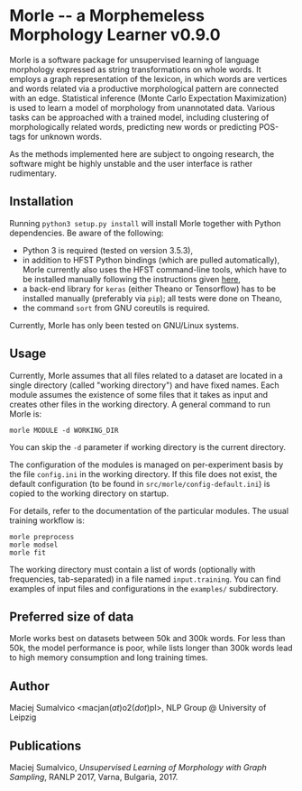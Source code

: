 # Morle -- a Morphemeless Morphology Learner v0.9.0

Morle is a software package for unsupervised learning of language morphology
expressed as string transformations on whole words. It employs a graph
representation of the lexicon, in which words are vertices and words related
via a productive morphological pattern are connected with an edge. Statistical
inference (Monte Carlo Expectation Maximization) is used to learn a model of
morphology from unannotated data. Various tasks can be approached with a
trained model, including clustering of morphologically related words,
predicting new words or predicting POS-tags for unknown words.

As the methods implemented here are subject to ongoing research, the software
might be highly unstable and the user interface is rather rudimentary.

## Installation

Running `python3 setup.py install` will install Morle together with Python 
dependencies. Be aware of the following:

* Python 3 is required (tested on version 3.5.3),
* in addition to HFST Python bindings (which are pulled automatically), Morle
  currently also uses the HFST command-line tools, which have to be installed
  manually following the instructions given [here](http://hfst.github.io),
* a back-end library for `keras` (either Theano or Tensorflow) has to be
  installed manually (preferably via `pip`); all tests were done on Theano,
* the command `sort` from GNU coreutils is required.

Currently, Morle has only been tested on GNU/Linux systems.

## Usage

Currently, Morle assumes that all files related to a dataset are located in a
single directory (called "working directory") and have fixed names. Each module
assumes the existence of some files that it takes as input and creates other
files in the working directory. A general command to run Morle is:

```
morle MODULE -d WORKING_DIR
```

You can skip the `-d` parameter if working directory is the current directory.

The configuration of the modules is managed on per-experiment basis by the file
`config.ini` in the working directory. If this file does not exist, the default
configuration (to be found in `src/morle/config-default.ini`) is copied to the
working directory on startup.

For details, refer to the documentation of the particular modules. The usual
training workflow is:

```
morle preprocess
morle modsel
morle fit
```

The working directory must contain a list of words (optionally with
frequencies, tab-separated) in a file named `input.training`. You can find
examples of input files and configurations in the `examples/` subdirectory.

## Preferred size of data

Morle works best on datasets between 50k and 300k words. For less than 50k, the
model performance is poor, while lists longer than 300k words lead to high
memory consumption and long training times.

## Author

Maciej Sumalvico <macjan(_at_)o2(_dot_)pl>, NLP Group @ University of Leipzig

## Publications

Maciej Sumalvico, *Unsupervised Learning of Morphology with Graph Sampling*,
RANLP 2017, Varna, Bulgaria, 2017.
